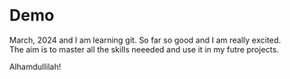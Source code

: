 # Demo

 March, 2024 and I am learning git. So far so good and I am really excited.
 The aim is to master all the skills neeeded and use it in my futre projects.
 
 Alhamdullilah!
